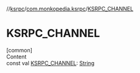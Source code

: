 //[ksrpc](../index.md)/[com.monkopedia.ksrpc](index.md)/[KSRPC_CHANNEL](-k-s-r-p-c_-c-h-a-n-n-e-l.md)



# KSRPC_CHANNEL  
[common]  
Content  
const val [KSRPC_CHANNEL](-k-s-r-p-c_-c-h-a-n-n-e-l.md): [String](https://kotlinlang.org/api/latest/jvm/stdlib/kotlin/-string/index.html)  



